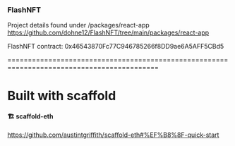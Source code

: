 ### FlashNFT

Project details found under /packages/react-app https://github.com/dohne12/FlashNFT/tree/main/packages/react-app

FlashNFT contract: 0x46543870Fc77C946785266f8DD9ae6A5AFF5CBd5


===========================================================================================
# Built with scaffold
#### 🏗 scaffold-eth
https://github.com/austintgriffith/scaffold-eth#%EF%B8%8F-quick-start